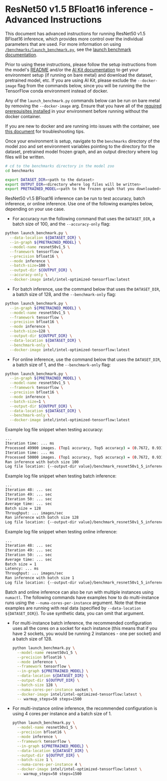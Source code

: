 <!--- 0. Title -->
<!-- This document is auto-generated using markdown fragments and the model-builder -->
<!-- To make changes to this doc, please change the fragments instead of modifying this doc directly -->
# ResNet50 v1.5 BFloat16 inference - Advanced Instructions

<!-- 10. Description -->
This document has advanced instructions for running ResNet50 v1.5 BFloat16
inference, which provides more control over the individual parameters that
are used. For more information on using [`/benchmarks/launch_benchmark.py`](/benchmarks/launch_benchmark.py),
see the [launch benchmark documentation](/docs/general/tensorflow/LaunchBenchmark.md).

Prior to using these instructions, please follow the setup instructions from
the model's [README](README.md) and/or the
[AI Kit documentation](/docs/general/tensorflow/AIKit.md) to get your environment
setup (if running on bare metal) and download the dataset, pretrained model, etc.
If you are using AI Kit, please exclude the `--docker-image` flag from the
commands below, since you will be running the the TensorFlow conda environment
instead of docker.

<!-- 55. Docker arg -->
Any of the `launch_benchmark.py` commands below can be run on bare metal by
removing the `--docker-image` arg. Ensure that you have all of the
[required prerequisites installed](README.md#run-the-model) in your environment
before running without the docker container.

If you are new to docker and are running into issues with the container,
see [this document](/docs/general/docker.md) for troubleshooting tips.

<!-- 50. Launch benchmark instructions -->
Once your environment is setup, navigate to the `benchmarks` directory of
the model zoo and set environment variables pointing to the directory for the
dataset, pretrained model frozen graph, and an output directory where log
files will be written.

```bash
# cd to the benchmarks directory in the model zoo
cd benchmarks

export DATASET_DIR=<path to the dataset>
export OUTPUT_DIR=<directory where log files will be written>
export PRETRAINED_MODEL=<path to the frozen graph that you downloaded>
```

ResNet50 v1.5 BFloat16 inference can be run to test accuracy, batch inference, or online inference.
Use one of the following examples below, depending on your use case.

* For accuracy run the following command that uses the `DATASET_DIR`, a batch
  size of 100, and the `--accuracy-only` flag:

```bash
python launch_benchmark.py \
  --data-location ${DATASET_DIR} \
  --in-graph ${PRETRAINED_MODEL} \
  --model-name resnet50v1_5 \
  --framework tensorflow \
  --precision bfloat16 \
  --mode inference \
  --batch-size=100 \
  --output-dir ${OUTPUT_DIR} \
  --accuracy-only \
  --docker-image intel/intel-optimized-tensorflow:latest
```

* For batch inference, use the command below that uses the `DATASET_DIR`, a batch
  size of 128, and the `--benchmark-only` flag:

```bash
python launch_benchmark.py \
  --in-graph ${PRETRAINED_MODEL} \
  --model-name resnet50v1_5 \
  --framework tensorflow \
  --precision bfloat16 \
  --mode inference \
  --batch-size=128 \
  --output-dir ${OUTPUT_DIR} \
  --data-location ${DATASET_DIR} \
  --benchmark-only \
  --docker-image intel/intel-optimized-tensorflow:latest
```

* For online inference, use the command below that uses the `DATASET_DIR`, a batch
  size of 1, and the `--benchmark-only` flag:

```bash
python launch_benchmark.py \
  --in-graph ${PRETRAINED_MODEL} \
  --model-name resnet50v1_5 \
  --framework tensorflow \
  --precision bfloat16 \
  --mode inference \
  --batch-size=1 \
  --output-dir ${OUTPUT_DIR} \
  --data-location ${DATASET_DIR} \
  --benchmark-only \
  --docker-image intel/intel-optimized-tensorflow:latest
```

Example log file snippet when testing accuracy:
```bash
...
Iteration time: ... ms
Processed 49900 images. (Top1 accuracy, Top5 accuracy) = (0.7672, 0.9314)
Iteration time: ... ms
Processed 50000 images. (Top1 accuracy, Top5 accuracy) = (0.7672, 0.9314)
Ran inference with batch size 100
Log file location: {--output-dir value}/benchmark_resnet50v1_5_inference_bfloat16_{timestamp}.log
```

Example log file snippet when testing batch inference:
```bash
...
Iteration 48: ... sec
Iteration 49: ... sec
Iteration 50: ... sec
Average time: ... sec
Batch size = 128
Throughput: ... images/sec
Ran inference with batch size 128
Log file location: {--output-dir value}/benchmark_resnet50v1_5_inference_bfloat16_{timestamp}.log
```

Example log file snippet when testing online inference:
```bash
...
Iteration 48: ... sec
Iteration 49: ... sec
Iteration 50: ... sec
Average time: ... sec
Batch size = 1
Latency: ... ms
Throughput: ... images/sec
Ran inference with batch size 1
Log file location: {--output-dir value}/benchmark_resnet50v1_5_inference_bfloat16_{timestamp}.log
```

Batch and online inference can also be run with multiple instances using
`numactl`. The following commands have examples how to do multi-instance runs
using the `--numa-cores-per-instance` argument. Note that these examples are
running with real data (specified by `--data-location ${DATASET_DIR}`).
To use synthetic data, you can omit that argument.

* For multi-instance batch inference, the recommended configuration uses all
  the cores on a socket for each instance (this means that if you have 2 sockets,
  you would be running 2 instances - one per socket) and a batch size of 128.
  ```bash
  python launch_benchmark.py \
    --model-name resnet50v1_5 \
    --precision bfloat16 \
    --mode inference \
    --framework tensorflow \
    --in-graph ${PRETRAINED_MODEL} \
    --data-location ${DATASET_DIR} \
    --output-dir ${OUTPUT_DIR} \
    --batch-size 128 \
    --numa-cores-per-instance socket \
    --docker-image intel/intel-optimized-tensorflow:latest \
    -- warmup_steps=50 steps=1500
  ```

* For multi-instance online inference, the recommended configuration is using
  4 cores per instance and a batch size of 1.
  ```bash
  python launch_benchmark.py \
    --model-name resnet50v1_5 \
    --precision bfloat16 \
    --mode inference \
    --framework tensorflow \
    --in-graph ${PRETRAINED_MODEL} \
    --data-location ${DATASET_DIR} \
    --output-dir ${OUTPUT_DIR} \
    --batch-size 1 \
    --numa-cores-per-instance 4 \
    --docker-image intel/intel-optimized-tensorflow:latest \
    -- warmup_steps=50 steps=1500
  ```
